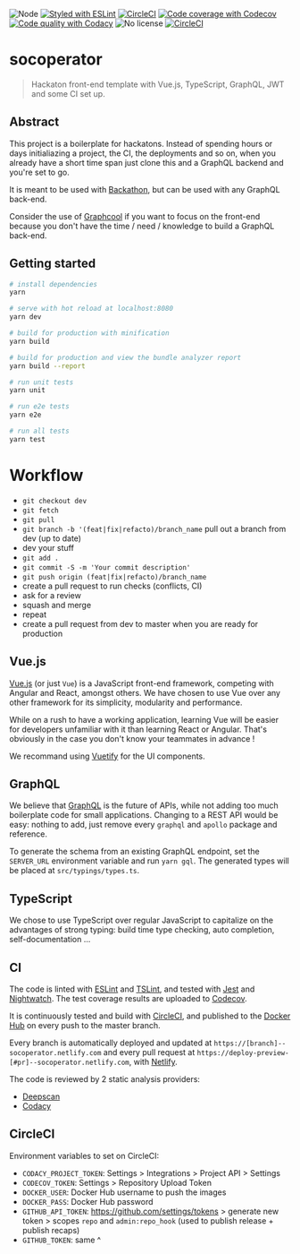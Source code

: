 ![Node](https://img.shields.io/badge/node-9.11.1-brightgreen.svg)
[![Styled with ESLint](https://img.shields.io/badge/styled%20with-eslint-brightgreen.svg)](https://github.com/eslint/eslint)
[![CircleCI](https://img.shields.io/circleci/project/github/socialement-competents/socoperator.svg)](https://circleci.com/gh/socialement-competents/socoperator)
[![Code coverage with Codecov](https://img.shields.io/codecov/c/github/socialement-competents/socoperator.svg)](https://codecov.io/gh/socialement-competents/socoperator)
[![Code quality with Codacy](https://img.shields.io/codacy/grade/e27821fb6289410b8f58338c7e0bc686.svg)](https://app.codacy.com/app/tsauvajon/socoperator)
![No license](https://img.shields.io/github/license/socialement-competents/socoperator.svg)
[![CircleCI](https://img.shields.io/docker/pulls/socialementcompetents/socoperator.svg)](https://hub.docker.com/r/socialementcompetents/socoperator/)

# socoperator

> Hackaton front-end template with Vue.js, TypeScript, GraphQL, JWT and some
CI set up.

## Abstract

This project is a boilerplate for hackatons.
Instead of spending hours or days initialiazing a project, the CI, the
deployments and so on, when you already have a short time span just clone
this and a GraphQL backend
and you're set to go.

It is meant to be used with
[Backathon](https://github.com/socialement-competents/backathon),
but can be used with any GraphQL back-end.

Consider the use of [Graphcool](https://www.graph.cool/) if you want to focus
on the front-end because you don't have the time / need / knowledge to build
a GraphQL back-end.

## Getting started

``` bash
# install dependencies
yarn

# serve with hot reload at localhost:8080
yarn dev

# build for production with minification
yarn build

# build for production and view the bundle analyzer report
yarn build --report

# run unit tests
yarn unit

# run e2e tests
yarn e2e

# run all tests
yarn test
```

# Workflow

- `git checkout dev`
- `git fetch`
- `git pull`
- `git branch -b '(feat|fix|refacto)/branch_name` pull out a branch from
dev (up to date)
- dev your stuff
- `git add .`
- `git commit -S -m 'Your commit description'`
- `git push origin (feat|fix|refacto)/branch_name`
- create a pull request to run checks (conflicts, CI)
- ask for a review
- squash and merge
- repeat
- create a pull request from dev to master when you are ready for production

## Vue.js

[Vue.js](https://vuejs.org/) (or just `Vue`) is a JavaScript front-end
framework, competing with Angular and React, amongst others. We have chosen to
use Vue over any other framework for its simplicity, modularity and performance.

While on a rush to have a working application, learning Vue will be easier
for developers unfamiliar with it than learning React or Angular. That's
obviously in the case you don't know your teammates in advance !

We recommand using [Vuetify](http://vuetifyjs.com) for the UI components.

## GraphQL

We believe that [GraphQL](http://graphql.org/) is the future of APIs, while not
adding too much boilerplate code for small applications. Changing to a REST
API would be easy: nothing to add, just remove every `graphql` and `apollo`
package and reference.

To generate the schema from an existing GraphQL endpoint, set the `SERVER_URL`
environment variable and run `yarn gql`.
The generated types will be placed at `src/typings/types.ts`.

## TypeScript

We chose to use TypeScript over regular JavaScript to capitalize on the
advantages of strong typing: build time type checking, auto completion,
self-documentation ...

## CI

The code is linted with [ESLint](https://eslint.org/) and
[TSLint](https://palantir.github.io/tslint/), and tested with
[Jest](https://facebook.github.io/jest/) and
[Nightwatch](http://nightwatchjs.org/).
The test coverage results are uploaded to
[Codecov](https://codecov.io/gh/socialement-competents/socoperator).

It is continuously tested and build with [CircleCI](https://circleci.com),
and published to the
[Docker Hub](https://hub.docker.com/r/socialementcompetents/socoperator/)
on every push to the master branch.

Every branch is automatically deployed and updated at
`https://[branch]--socoperator.netlify.com` and every pull request at
`https://deploy-preview-[#pr]--socoperator.netlify.com`, with
[Netlify](https://www.netlify.com).

The code is reviewed by 2 static analysis providers:
- [Deepscan](https://deepscan.io/dashboard/#view=project&pid=2362&bid=14124)
- [Codacy](https://app.codacy.com/app/tsauvajon/socoperator/dashboard)

## CircleCI

Environment variables to set on CircleCI:
- `CODACY_PROJECT_TOKEN`: Settings > Integrations > Project API > Settings
- `CODECOV_TOKEN`: Settings > Repository Upload Token
- `DOCKER_USER`: Docker Hub username to push the images
- `DOCKER_PASS`: Docker Hub password
- `GITHUB_API_TOKEN`: https://github.com/settings/tokens > generate new token >
  scopes `repo` and `admin:repo_hook` (used to publish release + publish recaps)
- `GITHUB_TOKEN`: same ^
